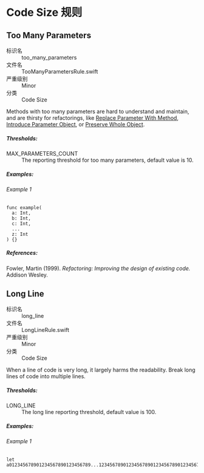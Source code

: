 # Code Size 规则

## Too Many Parameters

<dl>
<dt>标识名</dt>
<dd>too_many_parameters</dd>
<dt>文件名</dt>
<dd>TooManyParametersRule.swift</dd>
<dt>严重级别</dt>
<dd>Minor</dd>
<dt>分类</dt>
<dd>Code Size</dd>
</dl>

Methods with too many parameters are hard to understand and maintain,
and are thirsty for refactorings, like
[Replace Parameter With Method](http://www.refactoring.com/catalog/replaceParameterWithMethod.html),
[Introduce Parameter Object](http://www.refactoring.com/catalog/introduceParameterObject.html),
or
[Preserve Whole Object](http://www.refactoring.com/catalog/preserveWholeObject.html).

##### Thresholds:

<dl>
<dt>MAX_PARAMETERS_COUNT</dt>
<dd>The reporting threshold for too many parameters, default value is 10.</dd>
</dl>

##### Examples:

###### Example 1

```
func example(
  a: Int,
  b: Int,
  c: Int,
  ...
  z: Int
) {}
```

##### References:

Fowler, Martin (1999). *Refactoring: Improving the design of existing code.* Addison Wesley.


## Long Line

<dl>
<dt>标识名</dt>
<dd>long_line</dd>
<dt>文件名</dt>
<dd>LongLineRule.swift</dd>
<dt>严重级别</dt>
<dd>Minor</dd>
<dt>分类</dt>
<dd>Code Size</dd>
</dl>

When a line of code is very long, it largely harms the readability.
Break long lines of code into multiple lines.

##### Thresholds:

<dl>
<dt>LONG_LINE</dt>
<dd>The long line reporting threshold, default value is 100.</dd>
</dl>

##### Examples:

###### Example 1

```
let a012345678901234567890123456789...1234567890123456789012345678901234567890123456789
```
